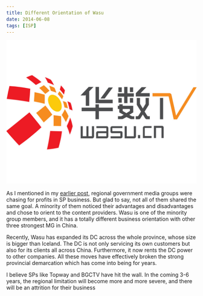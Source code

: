 ```yaml
---
title: Different Orientation of Wasu
date: 2014-06-08
tags: [ISP]
---
```


![cover](https://raw.githubusercontent.com/KenMercusLai/kenmercuslai.github.io/pics/uPic/cover1111.jpg)

As I mentioned in my [earlier post](https://kenmlai.me/2014/01/31/tsukkomi-about-chinese-cable-sp-providers/), regional government media groups were chasing for profits in SP business. But glad to say, not all of them shared the same goal. A minority of them noticed their advantages and disadvantages and chose to orient to the content providers. Wasu is one of the minority group members, and it has a totally different business orientation with other three strongest MG in China.

Recently, Wasu has expanded its DC across the whole province, whose size is bigger than Iceland. The DC is not only servicing its own customers but also for its clients all across China. Furthermore, it now rents the DC power to other companies. All these moves have effectively broken the strong provincial demarcation which has come into being for years.

I believe SPs like Topway and BGCTV have hit the wall. In the coming 3-6 years, the regional limitation will become more and more severe, and there will be an attrition for their business
